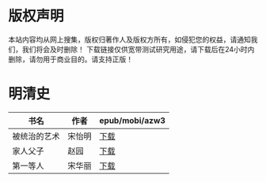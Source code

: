 # 版权声明

本站内容均从网上搜集，版权归著作人及版权方所有，如侵犯您的权益，请通知我们，我们将会及时删除！ 下载链接仅供宽带测试研究用途，请下载后在24小时内删除，请勿用于商业目的。请支持正版！

# 明清史

| 书名 | 作者 | epub/mobi/azw3 |
| --- | --- | --- |
| 被统治的艺术 | 宋怡明 | [下载](https://url89.ctfile.com/f/31084289-1356983314-16ffcd?p=8866) |
| 家人父子 | 赵园 | [下载](https://url89.ctfile.com/f/31084289-1357053889-726410?p=8866) |
| 第一等人 | 宋华丽 | [下载](https://url89.ctfile.com/f/31084289-1357042015-7eebfb?p=8866) |

